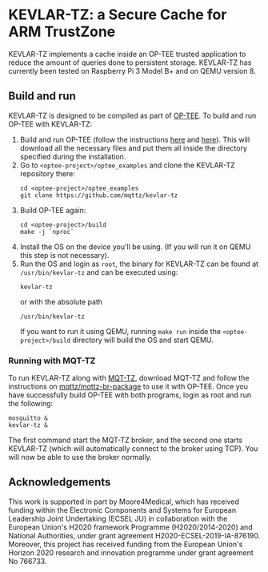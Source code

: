 # KEVLAR-TZ: a Secure Cache for ARM TrustZone

KEVLAR-TZ implements a cache inside an OP-TEE trusted application to reduce the
amount of queries done to persistent storage. KEVLAR-TZ has currently been
tested on Raspberry Pi 3 Model B+ and on QEMU version 8.

## Build and run

KEVLAR-TZ is designed to be compiled as part of [OP-TEE][]. To build and run
OP-TEE with KEVLAR-TZ:

1. Build and run OP-TEE (follow the instructions [here][i1] and [here][i2]).
   This will download all the necessary files and put them all inside the
   directory specified during the installation.
2. Go to `<optee-project>/optee_examples` and clone the KEVLAR-TZ repository
   there:
   ```
   cd <optee-project>/optee_examples
   git clone https://github.com/mqttz/kevlar-tz
   ```
3. Build OP-TEE again:
   ```
   cd <optee-project>/build
   make -j `nproc`
   ```
4. Install the OS on the device you'll be using. (If you will run it on QEMU
   this step is not necessary). 
5. Run the OS and login as `root`, the binary for KEVLAR-TZ can be found at
   `/usr/bin/kevlar-tz` and can be executed using:
   ```
   kevlar-tz
   ```
   or with the absolute path
   ```
   /usr/bin/kevlar-tz
   ```
   If you want to run it using QEMU, running `make run` inside the
   `<optee-project>/build` directory will build the OS and start QEMU.

### Running with MQT-TZ

To run KEVLAR-TZ along with [MQT-TZ][], download MQT-TZ and follow the
instructions on [mqttz/mqttz-br-package][] to use it with OP-TEE. Once you have
successfully build OP-TEE with both programs, login as root and run the
following:
```
mosquitto &
kevlar-tz &
```
The first command start the MQT-TZ broker, and the second one starts KEVLAR-TZ
(which will automatically connect to the broker using TCP). You will now be able
to use the broker normally.

## Acknowledgements

This work is supported in part by Moore4Medical, which has received funding
within the Electronic Components and Systems for European Leadership Joint
Undertaking (ECSEL JU) in collaboration with the European Union's H2020
framework Programme (H2020/2014-2020) and National Authorities, under grant
agreement H2020-ECSEL-2019-IA-876190. Moreover, this project has received
funding from the European Union's Horizon 2020 research and innovation programme
under grant agreement No 766733.


[OP-TEE]: <https://www.op-tee.org/>
[i1]: <https://optee.readthedocs.io/en/latest/building/index.html>
[i2]: <https://optee.readthedocs.io/en/latest/building/gits/build.html#get-and-build-the-solution>
[MQT-TZ]: <https://github.com/mqttz/mqttz>
[mqttz/mqttz-br-package]: <https://github.com/mqttz/mqttz-br-package>
